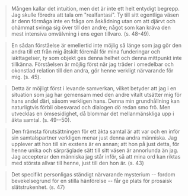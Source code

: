 
> Mången kallar det intuition, men det är inte ett helt entydigt
> begrepp. Jag skulle föredra att tala om "realfantasi". Ty till
> sitt egentliga väsen är denn förmåga inte en fråga om åskådning
> utan om att djärvt och ohämmat svinga sig över till den andre;
> något som kan kräva den mest intensiva omvälvning i ens egen
> tillvaro. (s. 48-49).

> En sådan förståelse är emellertid inte möjlig så länge som jag
> gör den andra till ett från mig åtskilt föremål för mina
> funderingar och iakttagelser, ty som objekt ges denna helhet
> och denna mittpunkt inte tillkänna. Förståelsen är möjlig först
> när jag träder i omedelbar och okonstlad relation till den
> andra, gör henne verkligt närvarande för mig. (s. 45).

> Detta är möjligt först i levande samverkan, vilket betyder att
> jag i en situation som jag har gemensam med den andre vitalt
> utsätter mig för hans andel däri, såsom verkligen hans. Denna
> min grundhållning kan naturligtvis förbli obesvarad och
> dialogen dö redan smo frö. Men utvecklas en ömsesidighet, då
> blommar det mellanmänskliga upp i äkta samtal. (s. 49--50).

> Den främsta förutsättningen för ett äkta samtal är att var och
> en inför sin samtalspartner verkligen menar just denna andra
> människa. Jag upplever att hon till sin exstens är en annan;
> att hon på just detta, för henne unika och särpräglade sätt
> till sitt väsen är annorlunda än jag. Jag accepterar den
> människa jag står inför, så att mina ord kan riktas med största
> allvar till henne, just till den hon är. (s. 43)

> Det specifikt personligas ständigt närvarande mysterium --
> fordom bevekelsegrund för en stilla hänförelse -- får ge plats
> för prosaisk slätstrukenhet. (s. 47)

